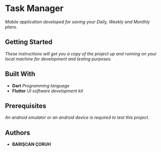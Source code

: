 # Task Manager
*Mobile application developed for saving your Daily, Weekly and Monthly plans.*

## Getting Started
*These instructions will get you a copy of the project up and running on your local machine for development and testing purposes.*

## Built With
 - **Dart** *Programming language*
 - **Flutter** *UI software development kit*

## Prerequisites
*An android emulator or an android device is required to test this project.*

## Authors
 - **BARIŞCAN ÇORUH**


